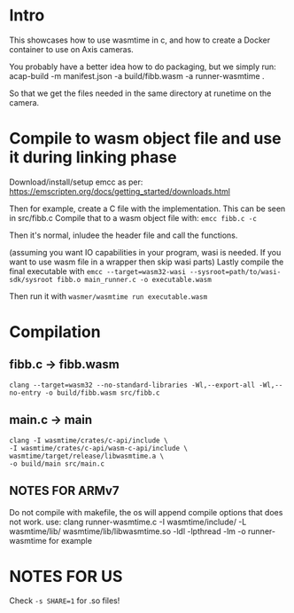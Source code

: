 # Intro
This showcases how to use wasmtime in c, and how to create
a Docker container to use on Axis cameras.

You probably have a better idea how to do packaging, but we simply run: acap-build -m manifest.json -a build/fibb.wasm -a runner-wasmtime .

So that we get the files needed in the same directory at runetime on the camera. 


# Compile to wasm object file and use it during linking phase
Download/install/setup emcc as per: https://emscripten.org/docs/getting_started/downloads.html

Then for example, create a C file with the implementation. This can be seen in src/fibb.c
Compile that to a wasm object file with: `emcc fibb.c -c`

Then it's normal, inludee the header file and call the functions.

(assuming you want IO capabilities in your program, wasi is needed. If you want to use wasm file in a wrapper then skip wasi parts)
Lastly compile the final executable with `emcc --target=wasm32-wasi --sysroot=path/to/wasi-sdk/sysroot fibb.o main_runner.c -o executable.wasm`

Then run it with `wasmer/wasmtime run executable.wasm`

# Compilation
## fibb.c -> fibb.wasm
```
clang --target=wasm32 --no-standard-libraries -Wl,--export-all -Wl,--no-entry -o build/fibb.wasm src/fibb.c
```

## main.c -> main
```
clang -I wasmtime/crates/c-api/include \
-I wasmtime/crates/c-api/wasm-c-api/include \
wasmtime/target/release/libwasmtime.a \
-o build/main src/main.c
```


## NOTES FOR ARMv7
Do not compile with makefile, the os will append compile options that does not work.
use:
clang runner-wasmtime.c -I wasmtime/include/ -L wasmtime/lib/ wasmtime/lib/libwasmtime.so -ldl -lpthread -lm -o runner-wasmtime
for example

# NOTES FOR US
Check `-s SHARE=1` for .so files!
